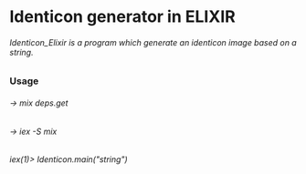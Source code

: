 # Identicon generator in ELIXIR

###### Identicon_Elixir is a program which generate an identicon image based on a string.

### Usage
###### -> mix deps.get
###### -> iex -S mix
###### iex(1)> Identicon.main("string")
